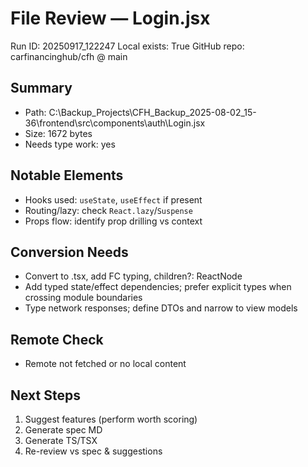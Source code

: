 # File Review — Login.jsx
Run ID: 20250917_122247
Local exists: True
GitHub repo: carfinancinghub/cfh @ main

## Summary
- Path: C:\Backup_Projects\CFH_Backup_2025-08-02_15-36\frontend\src\components\auth\Login.jsx
- Size: 1672 bytes
- Needs type work: yes

## Notable Elements
- Hooks used: `useState`, `useEffect` if present
- Routing/lazy: check `React.lazy`/`Suspense`
- Props flow: identify prop drilling vs context

## Conversion Needs
- Convert to .tsx, add FC<Props> typing, children?: ReactNode
- Add typed state/effect dependencies; prefer explicit types when crossing module boundaries
- Type network responses; define DTOs and narrow to view models

## Remote Check
- Remote not fetched or no local content

## Next Steps
1) Suggest features (perform worth scoring)
2) Generate spec MD
3) Generate TS/TSX
4) Re-review vs spec & suggestions